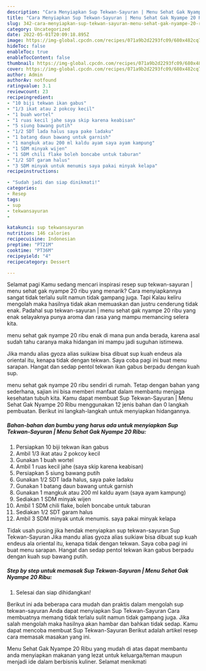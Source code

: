 ```yaml
---
description: "Cara Menyiapkan Sup Tekwan-Sayuran | Menu Sehat Gak Nyampe 20 Ribu yang Bikin Ngiler"
title: "Cara Menyiapkan Sup Tekwan-Sayuran | Menu Sehat Gak Nyampe 20 Ribu yang Bikin Ngiler"
slug: 342-cara-menyiapkan-sup-tekwan-sayuran-menu-sehat-gak-nyampe-20-ribu-yang-bikin-ngiler
category: Uncategorized
date: 2022-05-01T20:09:18.895Z
image: https://img-global.cpcdn.com/recipes/071a9b2d2293fc09/680x482cq70/sup-tekwan-sayuran-menu-sehat-gak-nyampe-20-ribu-foto-resep-utama.jpg
hideToc: false
enableToc: true
enableTocContent: false
thumbnail: https://img-global.cpcdn.com/recipes/071a9b2d2293fc09/680x482cq70/sup-tekwan-sayuran-menu-sehat-gak-nyampe-20-ribu-foto-resep-utama.jpg
cover: https://img-global.cpcdn.com/recipes/071a9b2d2293fc09/680x482cq70/sup-tekwan-sayuran-menu-sehat-gak-nyampe-20-ribu-foto-resep-utama.jpg
author: Admin
authorAv: notfound
ratingvalue: 3.1
reviewcount: 23
recipeingredient:
- "10 biji tekwan ikan gabus"
- "1/3 ikat atau 2 pokcoy kecil"
- "1 buah wortel"
- "1 ruas kecil jahe saya skip karena keabisan"
- "5 siung bawang putih"
- "1/2 SDT lada halus saya pake ladaku"
- "1 batang daun bawang untuk garnish"
- "1 mangkuk atau 200 ml kaldu ayam saya ayam kampung"
- "1 SDM minyak wijen"
- "1 SDM chili flake boleh boncabe untuk taburan"
- "1/2 SDT garam halus"
- "3 SDM minyak untuk menumis saya pakai minyak kelapa"
recipeinstructions:

- "Sudah jadi dan siap dinikmati!"
categories:
- Resep
tags:
- sup
- tekwansayuran
- 

katakunci: sup tekwansayuran  
nutrition: 146 calories
recipecuisine: Indonesian
preptime: "PT21M"
cooktime: "PT36M"
recipeyield: "4"
recipecategory: Dessert

---
```



Selamat pagi Kamu sedang mencari inspirasi resep sup tekwan-sayuran | menu sehat gak nyampe 20 ribu yang menarik? Cara menyiapkannya sangat tidak terlalu sulit namun tidak gampang juga. Tapi Kalau keliru mengolah maka hasilnya tidak akan memuaskan dan justru cenderung tidak enak. Padahal sup tekwan-sayuran | menu sehat gak nyampe 20 ribu yang enak selayaknya punya aroma dan rasa yang mampu memancing selera kita.

 menu sehat gak nyampe 20 ribu enak di mana pun anda berada, karena asal sudah tahu caranya maka hidangan ini mampu jadi suguhan istimewa.

Jika mandu alias gyoza alias suikiaw bisa dibuat sup kuah endeus ala oriental itu, kenapa tidak dengan tekwan. Saya coba pagi ini buat menu sarapan. Hangat dan sedap pentol tekwan ikan gabus berpadu dengan kuah sup.


 menu sehat gak nyampe 20 ribu sendiri di rumah. Tetap dengan bahan yang sederhana, sajian ini bisa memberi manfaat dalam membantu menjaga kesehatan tubuh kita. Kamu dapat membuat Sup Tekwan-Sayuran | Menu Sehat Gak Nyampe 20 Ribu menggunakan 12 jenis bahan dan 0 langkah pembuatan. Berikut ini langkah-langkah untuk menyiapkan hidangannya.

<!--inarticleads1-->

##### Bahan-bahan dan bumbu yang harus ada untuk menyiapkan Sup Tekwan-Sayuran | Menu Sehat Gak Nyampe 20 Ribu:

1. Persiapkan 10 biji tekwan ikan gabus
1. Ambil 1/3 ikat atau 2 pokcoy kecil
1. Gunakan 1 buah wortel
1. Ambil 1 ruas kecil jahe (saya skip karena keabisan)
1. Persiapkan 5 siung bawang putih
1. Gunakan 1/2 SDT lada halus, saya pake ladaku
1. Gunakan 1 batang daun bawang untuk garnish
1. Gunakan 1 mangkuk atau 200 ml kaldu ayam (saya ayam kampung)
1. Sediakan 1 SDM minyak wijen
1. Ambil 1 SDM chili flake, boleh boncabe untuk taburan
1. Sediakan 1/2 SDT garam halus
1. Ambil 3 SDM minyak untuk menumis. saya pakai minyak kelapa


Tidak usah pusing jika hendak menyiapkan sup tekwan-sayuran Sup Tekwan-Sayuran Jika mandu alias gyoza alias suikiaw bisa dibuat sup kuah endeus ala oriental itu, kenapa tidak dengan tekwan. Saya coba pagi ini buat menu sarapan. Hangat dan sedap pentol tekwan ikan gabus berpadu dengan kuah sup bawang putih. 

<!--inarticleads2-->

##### Step by step untuk memasak Sup Tekwan-Sayuran | Menu Sehat Gak Nyampe 20 Ribu:


1. Selesai dan siap dihidangkan!

Berikut ini ada beberapa cara mudah dan praktis dalam mengolah sup tekwan-sayuran Anda dapat menyiapkan Sup Tekwan-Sayuran Cara membuatnya memang tidak terlalu sulit namun tidak gampang juga. Jika salah mengolah maka hasilnya akan hambar dan bahkan tidak sedap. Kamu dapat mencoba membuat Sup Tekwan-Sayuran Berikut adalah artikel resep cara memasak masakan yang ini. 

 Menu Sehat Gak Nyampe 20 Ribu yang mudah di atas dapat membantu anda menyiapkan makanan yang lezat untuk keluarga/teman maupun menjadi ide dalam berbisnis kuliner. Selamat menikmati
